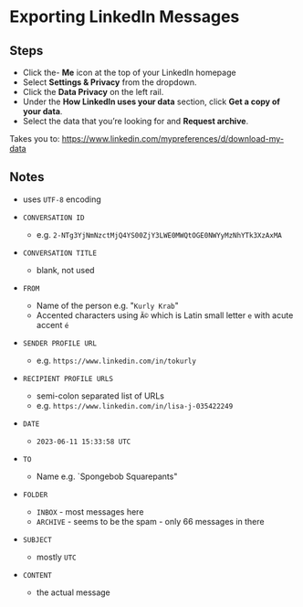 
# Exporting LinkedIn Messages

## Steps

- Click the- **Me** icon at the top of your LinkedIn homepage
- Select **Settings & Privacy** from the dropdown.
- Click the **Data Privacy** on the left rail.
- Under the **How LinkedIn uses your data** section, click **Get a copy of your data**.
- Select the data that you’re looking for and **Request archive**.

Takes you to: https://www.linkedin.com/mypreferences/d/download-my-data

## Notes

- uses `UTF-8` encoding

- `CONVERSATION ID`
	- e.g. `2-NTg3YjNmNzctMjQ4YS00ZjY3LWE0MWQtOGE0NWYyMzNhYTk3XzAxMA`
- `CONVERSATION TITLE`
	- blank, not used
- `FROM`
	- Name of the person e.g. "`Kurly Krab`"
	- Accented characters using `Ã©` which is Latin small letter `e` with acute accent `é`
-  `SENDER PROFILE URL`
	- e.g. `https://www.linkedin.com/in/tokurly`
- `RECIPIENT PROFILE URLS`
	- semi-colon separated list of URLs
	- e.g. `https://www.linkedin.com/in/lisa-j-035422249`
- `DATE`
	- `2023-06-11 15:33:58 UTC`
- `TO`
	- Name e.g. `Spongebob Squarepants"
- `FOLDER`
	- `INBOX`  - most messages here
	- `ARCHIVE` - seems to be the spam - only 66 messages in there
- `SUBJECT`
	- mostly `UTC`
- `CONTENT`
	- the actual message